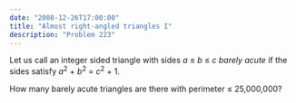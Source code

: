 ```yaml
---
date: "2008-12-26T17:00:00"
title: "Almost right-angled triangles I"
description: "Problem 223"
---
```


<p>Let us call an integer sided triangle with sides <var>a</var> ≤ <var>b</var> ≤ <var>c</var> <i>barely acute</i> if the sides satisfy <var>a</var><sup>2</sup> + <var>b</var><sup>2</sup> = <var>c</var><sup>2</sup> + 1.</p>
<p>How many barely acute triangles are there with perimeter ≤ 25,000,000?</p>

